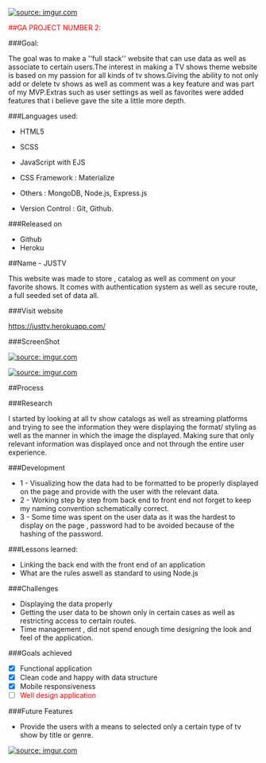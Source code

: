 <a href="https://imgur.com/40pJyJc"><img src="https://imgur.com/40pJyJc.jpg" title="source: imgur.com" /></a>

<span style="color:red">##GA PROJECT NUMBER 2:</span>

###Goal:

The goal was to make a ''full stack'' website that can use data as well as associate to certain users.The interest in making a TV shows theme website is based on my passion for all kinds of tv shows.Giving the ability to not only add or delete tv shows as well as comment was a key feature and was part of my MVP.Extras such as user settings as well as favorites were added features that i believe gave the site a little more depth.

###Languages used:
* HTML5
* SCSS
* JavaScript with EJS

* CSS Framework : Materialize

* Others : MongoDB, Node.js, Express.js
* Version Control : Git, Github.

###Released on

* Github
* Heroku

##Name - JUSTV

This website was made to store , catalog as well as comment on your favorite shows. It comes with authentication system as well as secure route, a full seeded set of data all.

###Visit website

https://justtv.herokuapp.com/

###ScreenShot

<a href="https://imgur.com/SwozpRX"><img src="https://imgur.com/SwozpRX.png" title="source: imgur.com" /></a>

<a href="https://imgur.com/MsEGMhS"><img src="https://imgur.com/MsEGMhS.png" title="source: imgur.com" /></a>

##Process

###Research

I started by looking at all tv show catalogs as well as streaming platforms and trying to see the information they were displaying the format/ styling as well as the manner in which the image the displayed.
Making sure that only relevant information was displayed once and not through the entire user experience.

###Development

* 1 - Visualizing how the data had to be formatted to be properly displayed on the page and provide with the user with the relevant data.
* 2 - Working step by step from back end to front end not forget to keep my naming convention schematically correct.
* 3 - Some time was spent on the user data as it was the hardest to display on the page , password had to be avoided because of the hashing of the password.

###Lessons learned:

*  Linking the back end with the front end of an application
*  What are the rules aswell as standard to using Node.js

###Challenges

*  Displaying the data properly
*  Getting the user data to be shown only in certain cases as well as restricting access to certain routes.
*  Time management , did not spend enough time designing the look and feel of the application.

###Goals achieved

- [X] Functional application
- [X] Clean code and happy with data structure
- [X] Mobile responsiveness
- [ ] <span style="color:red">Well design application</span>

###Future Features

* Provide the users with a means to selected only a certain type of tv show by title or genre.

<a href="https://imgur.com/BaOik36"><img src="https://i.imgur.com/BaOik36.png?1" title="source: imgur.com" /></a>
